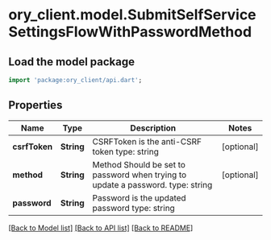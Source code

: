 # ory_client.model.SubmitSelfServiceSettingsFlowWithPasswordMethod

## Load the model package
```dart
import 'package:ory_client/api.dart';
```

## Properties
Name | Type | Description | Notes
------------ | ------------- | ------------- | -------------
**csrfToken** | **String** | CSRFToken is the anti-CSRF token  type: string | [optional] 
**method** | **String** | Method  Should be set to password when trying to update a password.  type: string | [optional] 
**password** | **String** | Password is the updated password  type: string | 

[[Back to Model list]](../README.md#documentation-for-models) [[Back to API list]](../README.md#documentation-for-api-endpoints) [[Back to README]](../README.md)


